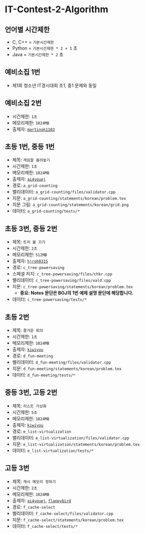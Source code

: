 # IT-Contest-2-Algorithm

## 언어별 시간제한

* C, C++ = `기본시간제한`
* Python = `기본시간제한 * 2 + 1` 초
* Java = `기본시간제한 * 2` 초

## 예비소집 1번

* 제1회 청소년 IT경시대회 초1, 중1 문제와 동일

## 예비소집 2번

* 시간제한: `1초`
* 메모리제한: `1024MB`
* 출제자: [`martinok1103`](https://www.acmicpc.net/user/martinok1103)

## 초등 1번, 중등 1번

* 제목: `게임말 올려놓기`
* 시간제한: `1초`
* 메모리제한: `1024MB`
* 출제자: [`ai4youej`](https://www.acmicpc.net/user/ai4youej)
* 경로: `a_grid-counting`
* 밸리데이터: `a_grid-counting/files/validator.cpp`
* 지문: `a_grid-counting/statements/korean/problem.tex`
* 지문 그림: `a_grid-counting/statements/korean/grid.png`
* 데이터: `a_grid-counting/tests/*`

## 초등 3번, 중등 2번

* 제목: `트리 불 끄기`
* 시간제한: `2초`
* 메모리제한: `512MB`
* 출제자: [`hjroh0315`](https://www.acmicpc.net/user/hjroh0315)
* 경로: `c_tree-powersaving`
* 스페셜 저지: `c_tree-powersaving/files/chkr.cpp`
* 밸리데이터: `c_tree-powersaving/files/vald.cpp`
* 지문: `c_tree-powersaving/statements/korean/problem.tex`
  * **중요: Notes 문단은 BOJ의 1번 예제 설명 문단에 해당합니다.**
* 데이터: `c_tree-powersaving/tests/*`

## 초등 2번

* 제목: `즐거운 회의`
* 시간제한: `1초`
* 메모리제한: `1024MB`
* 출제자: [`kiwiyou`](https://www.acmicpc.net/user/kiwiyou)
* 경로: `d_fun-meeting`
* 밸리데이터: `d_fun-meeting/files/validator.cpp`
* 지문: `d_fun-meeting/statements/korean/problem.tex`
* 데이터: `d_fun-meeting/tests/*`

## 중등 3번, 고등 2번

* 제목: `리스트 가상화`
* 시간제한: `5초`
* 메모리제한: `1024MB`
* 출제자: [`kiwiyou`](https://www.acmicpc.net/user/kiwiyou)
* 경로: `e_list-virtualization`
* 밸리데이터: `e_list-virtualization/files/validator.cpp`
* 지문: `e_list-virtualization/statements/korean/problem.tex`
* 데이터: `e_list-virtualization/tests/*`

## 고등 3번

* 제목: `캐시 메모리 정하기`
* 시간제한: `2초`
* 메모리제한: `1024MB`
* 출제자: [`ai4youej`](https://www.acmicpc.net/user/ai4youej), [`flappybird`](https://www.acmicpc.net/user/flappybird)
* 경로: `f_cache-select`
* 밸리데이터: `f_cache-select/files/validator.cpp`
* 지문: `f_cache-select/statements/korean/problem.tex`
* 데이터: `f_cache-select/tests/*`
